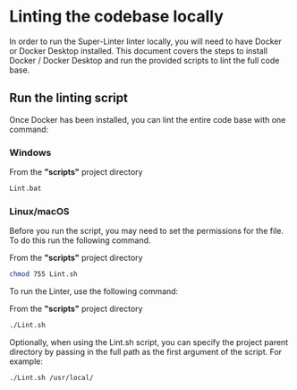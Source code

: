 # Linting the codebase locally

In order to run the Super-Linter linter locally, you will need to have
Docker or Docker Desktop installed. This document covers the steps to install Docker / Docker Desktop
and run the provided scripts to lint the full code base.

## Run the linting script

Once Docker has been installed, you can lint the entire code base with one command:

### Windows

From the __"scripts"__ project directory

```bash
Lint.bat
```

### Linux/macOS

Before you run the script, you may need to set the permissions for the file.
To do this run the following command.

From the __"scripts"__ project directory

```bash
chmod 755 Lint.sh
```

To run the Linter, use the following command:

From the __"scripts"__ project directory

```bash
./Lint.sh
```

Optionally, when using the Lint.sh script, you can specify the project parent directory by passing in the full path as the first argument of the script. For example:

```bash
./Lint.sh /usr/local/
```

